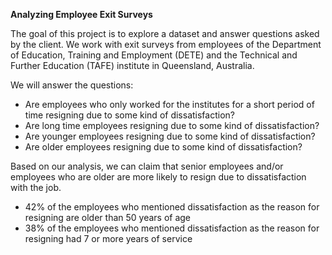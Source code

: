 **Analyzing Employee Exit Surveys** 

The goal of this project is to explore a dataset and answer questions asked by the client. We work with exit surveys from employees of the Department of Education, Training and Employment (DETE) and the Technical and Further Education (TAFE) institute in Queensland, Australia. 

We will answer the questions:

- Are employees who only worked for the institutes for a short period of time resigning due to some kind of dissatisfaction?
- Are long time employees resigning due to some kind of dissatisfaction?
- Are younger employees resigning due to some kind of dissatisfaction?
- Are older employees resigning due to some kind of dissatisfaction?

Based on our analysis, we can claim that senior employees and/or employees who are older are more likely to resign due to dissatisfaction with the job. 

- 42% of the employees who mentioned dissatisfaction as the reason for resigning are older than 50 years of age
- 38% of the employees who mentioned dissatisfaction as the reason for resigning had 7 or more years of service
 
